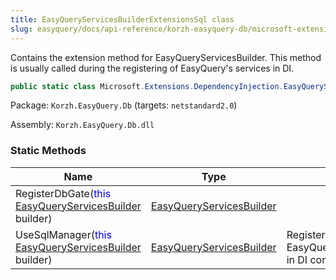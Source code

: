 ```yaml
---
title: EasyQueryServicesBuilderExtensionsSql class
slug: easyquery/docs/api-reference/korzh-easyquery-db/microsoft-extensions-dependencyinjection-namespace/easyqueryservicesbuilderextensionssql-class
---
```



Contains the extension method for EasyQueryServicesBuilder.  This method is usually called during the registering of EasyQuery's services in DI.
```csharp
public static class Microsoft.Extensions.DependencyInjection.EasyQueryServicesBuilderExtensionsSql

```
Package: `Korzh.EasyQuery.Db` (targets: `netstandard2.0`)

Assembly: `Korzh.EasyQuery.Db.dll`

### Static Methods

| Name | Type | Description | 
| --- | --- | --- | 
| RegisterDbGate(<span style='color: blue'>this</span> [EasyQueryServicesBuilder](/api-reference/korzh-easyquery/microsoft-extensions-dependencyinjection-namespace/easyqueryservicesbuilder-class) builder) | [EasyQueryServicesBuilder](/api-reference/korzh-easyquery/microsoft-extensions-dependencyinjection-namespace/easyqueryservicesbuilder-class) |  | 
| UseSqlManager(<span style='color: blue'>this</span> [EasyQueryServicesBuilder](/api-reference/korzh-easyquery/microsoft-extensions-dependencyinjection-namespace/easyqueryservicesbuilder-class) builder) | [EasyQueryServicesBuilder](/api-reference/korzh-easyquery/microsoft-extensions-dependencyinjection-namespace/easyqueryservicesbuilder-class) | Registers EasyQueryManagerSqlResolver in DI container. |
